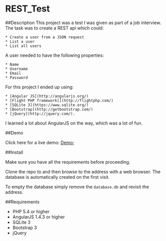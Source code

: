 # REST_Test

##Description
This project was a test I was given as part of a job interview. The task was to create a REST api which could:

    * Create a user from a JSON request
    * List a user
    * List all users

A user needed to have the following properties:

    * Name
    * Username
    * Email
    * Password

For this project I ended up using:

    * [Angular JS](http://angularjs.org/)
    * [Flight PHP framework[](http://flightphp.com/)
    * [SQLite 3](https://www.sqlite.org/)
    * [Bootstrap](http://getbootstrap.com/)
    * [jQuery](http://jquery.com/).

I learned a lot about AngularJS on the way, which was a lot of fun.

##Demo

Click here for a live demo: [Demo](https://tobias.jarvelov.se/projects/REST_Test);

##Install

Make sure you have all the requirements before proceeding.

Clone the repo to and then browse to the address with a web browser.
The database is automatically created on the first visit.

To empty the database simply remove the `database.db` and revisit the address.

##Requirements

* PHP 5.4 or higher
* AngularJS 1.4.3 or higher
* SQLite 3
* Bootstrap 3
* jQuery